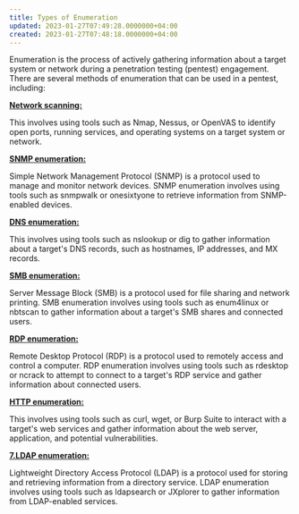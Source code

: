 ```yaml
---
title: Types of Enumeration
updated: 2023-01-27T07:49:28.0000000+04:00
created: 2023-01-27T07:48:18.0000000+04:00
---
```



Enumeration is the process of actively gathering information about a target system or network during a penetration testing (pentest) engagement. There are several methods of enumeration that can be used in a pentest, including:

**<u>Network scanning:</u>**

This involves using tools such as Nmap, Nessus, or OpenVAS to identify open ports, running services, and operating systems on a target system or network.

**<u>SNMP enumeration:</u>**

Simple Network Management Protocol (SNMP) is a protocol used to manage and monitor network devices. SNMP enumeration involves using tools such as snmpwalk or onesixtyone to retrieve information from SNMP-enabled devices.

**<u>DNS enumeration:</u>**

This involves using tools such as nslookup or dig to gather information about a target's DNS records, such as hostnames, IP addresses, and MX records.

**<u>SMB enumeration:</u>**

Server Message Block (SMB) is a protocol used for file sharing and network printing. SMB enumeration involves using tools such as enum4linux or nbtscan to gather information about a target's SMB shares and connected users.

**<u>RDP enumeration:</u>**

Remote Desktop Protocol (RDP) is a protocol used to remotely access and control a computer. RDP enumeration involves using tools such as rdesktop or ncrack to attempt to connect to a target's RDP service and gather information about connected users.

**<u>HTTP enumeration:</u>**

This involves using tools such as curl, wget, or Burp Suite to interact with a target's web services and gather information about the web server, application, and potential vulnerabilities.

**<u>7.LDAP enumeration:</u>**

Lightweight Directory Access Protocol (LDAP) is a protocol used for storing and retrieving information from a directory service. LDAP enumeration involves using tools such as ldapsearch or JXplorer to gather information from LDAP-enabled services.

